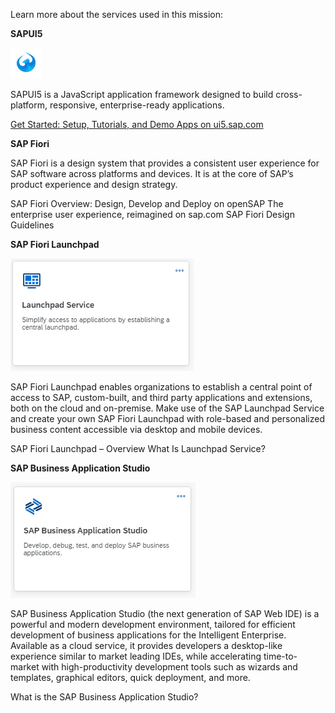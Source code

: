 Learn more about the services used in this mission:

**SAPUI5**

![](/exercises/images/UI5.png)

SAPUI5 is a JavaScript application framework designed to build cross-platform, responsive, enterprise-ready applications.

[Get Started: Setup, Tutorials, and Demo Apps on ui5.sap.com](https://ui5.sap.com/#/topic/8b49fc198bf04b2d9800fc37fecbb218)



**SAP Fiori**

SAP Fiori is a design system that provides a consistent user experience for SAP software across platforms and devices. It is at the core of SAP’s product experience and design strategy. 

SAP Fiori Overview: Design, Develop and Deploy on openSAP
The enterprise user experience, reimagined on sap.com
SAP Fiori Design Guidelines 

**SAP Fiori Launchpad** 

![](/exercises/images/Launchpad.png)

SAP Fiori Launchpad enables organizations to establish a central point of access to SAP, custom-built, and third party applications and extensions, both on the cloud and on-premise. Make use of the SAP Launchpad Service and create your own SAP Fiori Launchpad with role-based and personalized business content accessible via desktop and mobile devices.

SAP Fiori Launchpad – Overview
What Is Launchpad Service?

**SAP Business Application Studio** 

![](/exercises/images/BAS.png)

SAP Business Application Studio (the next generation of SAP Web IDE) is a powerful and modern development environment, tailored for efficient development of business applications for the Intelligent Enterprise. Available as a cloud service, it provides developers a desktop-like experience similar to market leading IDEs, while accelerating time-to-market with high-productivity development tools such as wizards and templates, graphical editors, quick deployment, and more.

What is the SAP Business Application Studio?
 
